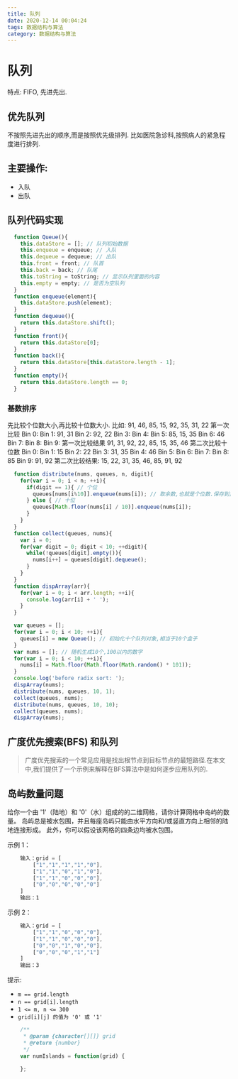 ```yaml
---
title: 队列
date: 2020-12-14 00:04:24
tags: 数据结构与算法
category: 数据结构与算法
---
```

# 队列
特点: FIFO, 先进先出.

## 优先队列
不按照先进先出的顺序,而是按照优先级排列. 比如医院急诊科,按照病人的紧急程度进行排列.

## 主要操作:
- 入队
- 出队

## 队列代码实现

``` js
  function Queue(){
    this.dataStore = []; // 队列初始数据
    this.enqueue = enqueue; // 入队
    this.dequeue = dequeue; // 出队
    this.front = front; // 队首
    this.back = back; // 队尾
    this.toString = toString; // 显示队列里面的内容
    this.empty = empty; // 是否为空队列
  }
  function enqueue(element){
    this.dataStore.push(element);
  }
  function dequeue(){
    return this.dataStore.shift();
  }
  function front(){
    return this.dataStore[0];
  }
  function back(){
    return this.dataStore[this.dataStore.length - 1];
  }
  function empty(){
    return this.dataStore.length == 0;
  }

```



### 基数排序
先比较个位数大小,再比较十位数大小.
比如: 91, 46, 85, 15, 92, 35, 31, 22
第一次比较
Bin 0: 
Bin 1: 91, 31
Bin 2: 92, 22
Bin 3: 
Bin 4:
Bin 5: 85, 15, 35
Bin 6: 46
Bin 7:
Bin 8:
Bin 9: 
第一次比较结果 91, 31, 92, 22, 85, 15, 35, 46
第二次比较十位数
Bin 0: 
Bin 1: 15 
Bin 2: 22
Bin 3: 31, 35
Bin 4: 46
Bin 5: 
Bin 6: 
Bin 7:
Bin 8: 85
Bin 9: 91, 92
第二次比较结果: 15, 22, 31, 35, 46, 85, 91, 92

``` js
  function distribute(nums, queues, n, digit){
    for(var i = 0; i < n; ++i){
      if(digit == 1){ // 个位
        queues[nums[i%10]].enqueue(nums[i]); // 取余数,也就是个位数.保存到盒子中
      } else { // 十位
        queues[Math.floor(nums[i] / 10)].enqueue(nums[i]);
      }
    }
  }
  function collect(queues, nums){
    var i = 0;
    for(var digit = 0; digit < 10; ++digit){
      while(!queues[digit].empty()){
        nums[i++] = queues[digit].dequeue();
      }
    }
  }
  function dispArray(arr){
    for(var i = 0; i < arr.length; ++i){
      console.log(arr[i] + ' ');
    }
  }

  var queues = [];
  for(var i = 0; i < 10; ++i){
    queues[i] = new Queue(); // 初始化十个队列对象,相当于10个盒子
  }
  var nums = []; // 随机生成10个,100以内的数字
  for(var i = 0; i < 10; ++i){
    nums[i] = Math.floor(Math.floor(Math.random() * 101));
  }
  console.log('before radix sort: ');
  dispArray(nums);
  distribute(nums, queues, 10, 1);
  collect(queues, nums);
  distribute(nums, queues, 10, 10);
  collect(queues, nums);
  dispArray(nums);
```

## 广度优先搜索(BFS) 和队列
> 广度优先搜索的一个常见应用是找出根节点到目标节点的最短路径.在本文中,我们提供了一个示例来解释在BFS算法中是如何逐步应用队列的.



## 岛屿数量问题
给你一个由 '1'（陆地）和 '0'（水）组成的的二维网格，请你计算网格中岛屿的数量。
岛屿总是被水包围，并且每座岛屿只能由水平方向和/或竖直方向上相邻的陆地连接形成。
此外，你可以假设该网格的四条边均被水包围。

示例 1：
``` js
    输入：grid = [
        ["1","1","1","1","0"],
        ["1","1","0","1","0"],
        ["1","1","0","0","0"],
        ["0","0","0","0","0"]
    ]
    输出：1
```

示例 2：
``` js
    输入：grid = [
        ["1","1","0","0","0"],
        ["1","1","0","0","0"],
        ["0","0","1","0","0"],
        ["0","0","0","1","1"]
    ]
    输出：3
```
提示:
- `m == grid.length`
- `n == grid[i].length`
- `1 <= m, n <= 300`
- `grid[i][j] 的值为 '0' 或 '1'`

``` js
    /**
     * @param {character[][]} grid
     * @return {number}
     */
    var numIslands = function(grid) {
        
    };
```
